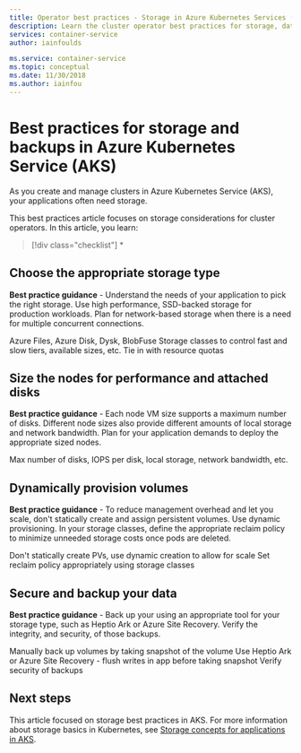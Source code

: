 ```yaml
---
title: Operator best practices - Storage in Azure Kubernetes Services (AKS)
description: Learn the cluster operator best practices for storage, data encryption, and backups in Azure Kubernetes Service (AKS)
services: container-service
author: iainfoulds

ms.service: container-service
ms.topic: conceptual
ms.date: 11/30/2018
ms.author: iainfou
---
```


# Best practices for storage and backups in Azure Kubernetes Service (AKS)

As you create and manage clusters in Azure Kubernetes Service (AKS), your applications often need storage.

This best practices article focuses on storage considerations for cluster operators. In this article, you learn:

> [!div class="checklist"]
> * 

## Choose the appropriate storage type

**Best practice guidance** - Understand the needs of your application to pick the right storage. Use high performance, SSD-backed storage for production workloads. Plan for network-based storage when there is a need for multiple concurrent connections.

Azure Files, Azure Disk, Dysk, BlobFuse
Storage classes to control fast and slow tiers, available sizes, etc. Tie in with resource quotas

## Size the nodes for performance and attached disks

**Best practice guidance** - Each node VM size supports a maximum number of disks. Different node sizes also provide different amounts of local storage and network bandwidth. Plan for your application demands to deploy the appropriate sized nodes.

Max number of disks, IOPS per disk, local storage, network bandwidth, etc.

## Dynamically provision volumes

**Best practice guidance** - To reduce management overhead and let you scale, don't statically create and assign persistent volumes. Use dynamic provisioning. In your storage classes, define the appropriate reclaim policy to minimize unneeded storage costs once pods are deleted.

Don't statically create PVs, use dynamic creation to allow for scale
Set reclaim policy appropriately using storage classes

## Secure and backup your data

**Best practice guidance** - Back up your using an appropriate tool for your storage type, such as Heptio Ark or Azure Site Recovery. Verify the integrity, and security, of those backups.

Manually back up volumes by taking snapshot of the volume
Use Heptio Ark or Azure Site Recovery - flush writes in app before taking snapshot
Verify security of backups

## Next steps

This article focused on storage best practices in AKS. For more information about storage basics in Kubernetes, see [Storage concepts for applications in AKS][aks-concepts-storage].

<!-- LINKS - External -->

<!-- LINKS - Internal -->
[aks-concepts-storage]: concepts-storage.md
